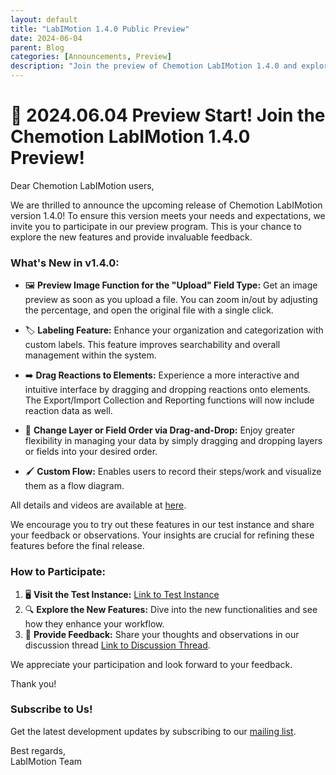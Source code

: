 ```yaml
---
layout: default
title: "LabIMotion 1.4.0 Public Preview"
date: 2024-06-04
parent: Blog
categories: [Announcements, Preview]
description: "Join the preview of Chemotion LabIMotion 1.4.0 and explore exciting new features including image previews, custom labeling, and interactive workflows."
---
```


# 🎉 2024.06.04 Preview Start! Join the Chemotion LabIMotion 1.4.0 Preview!

Dear Chemotion LabIMotion users,

We are thrilled to announce the upcoming release of Chemotion LabIMotion version 1.4.0! To ensure this version meets your needs and expectations, we invite you to participate in our preview program. This is your chance to explore the new features and provide invaluable feedback.

### What's New in v1.4.0:

* 🖼️ **Preview Image Function for the "Upload" Field Type:** Get an image preview as soon as you upload a file. You can zoom in/out by adjusting the percentage, and open the original file with a single click.

* 🏷️ **Labeling Feature:** Enhance your organization and categorization with custom labels. This feature improves searchability and overall management within the system.

* ➡️ **Drag Reactions to Elements:** Experience a more interactive and intuitive interface by dragging and dropping reactions onto elements. The Export/Import Collection and Reporting functions will now include reaction data as well.

* 🔄 **Change Layer or Field Order via Drag-and-Drop:** Enjoy greater flexibility in managing your data by simply dragging and dropping layers or fields into your desired order.

* 🖌️ **Custom Flow:** Enables users to record their steps/work and visualize them as a flow diagram.

All details and videos are available at [here](https://github.com/LabIMotion/labimotion/discussions/30).

We encourage you to try out these features in our test instance and share your feedback or observations. Your insights are crucial for refining these features before the final release.

### How to Participate:
1. 🖥️ **Visit the Test Instance:** [Link to Test Instance](https://labimotion-stage.ibcs.kit.edu/home)
2. 🔍 **Explore the New Features:** Dive into the new functionalities and see how they enhance your workflow.
3. 💬 **Provide Feedback:** Share your thoughts and observations in our discussion thread [Link to Discussion Thread](https://github.com/LabIMotion/labimotion/discussions/29).

We appreciate your participation and look forward to your feedback.

Thank you!

### Subscribe to Us!

Get the latest development updates by subscribing to our [mailing list](https://www.lists.kit.edu/sympa/subscribe/labimotion-users).

Best regards,<br>
LabIMotion Team
